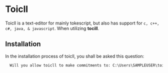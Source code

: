 # Toicll
Toicll is a text-editor for mainly tokescript, but also has support for `c, c++, c#, java, & javascript`. When utilizing **tocill**.

## Installation
In the installation process of toicll, you shall be asked this question:
```markdown
  Will you allow toicll to make commitments to: C:\Users\SAMPLEUSER\toicll.bin\sudo-SAMPLEUSER?
```
